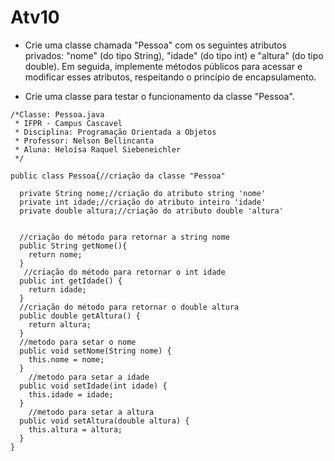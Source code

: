 # Atv10

- Crie uma classe chamada "Pessoa" com os seguintes atributos privados: "nome" (do tipo String), "idade" (do tipo int) e "altura" (do tipo double). Em seguida, implemente métodos públicos para acessar e modificar esses atributos, respeitando o princípio de encapsulamento.

- Crie uma classe para testar o funcionamento da classe "Pessoa".
```
/*Classe: Pessoa.java
 * IFPR - Campus Cascavel
 * Disciplina: Programação Orientada a Objetos
 * Professor: Nelson Bellincanta
 * Aluna: Heloísa Raquel Siebeneichler
 */

public class Pessoa{//criação da classe "Pessoa"
  
  private String nome;//criação do atributo string 'nome'
  private int idade;//criação do atributo inteiro 'idade'
  private double altura;//criação do atributo double 'altura'


  //criação do método para retornar a string nome 
  public String getNome(){
    return nome;
  }
   //criação do método para retornar o int idade 
  public int getIdade() {
    return idade;
  }
  //criação do método para retornar o double altura 
  public double getAltura() {
    return altura;
  }
  //metodo para setar o nome
  public void setNome(String nome) {
    this.nome = nome;
  }
    //metodo para setar a idade
  public void setIdade(int idade) {
    this.idade = idade;
  }
    //metodo para setar a altura
  public void setAltura(double altura) {
    this.altura = altura;
  }
}
```
